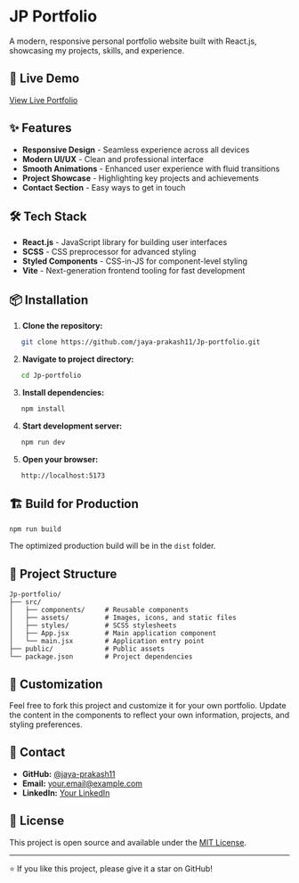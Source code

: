 # JP Portfolio

A modern, responsive personal portfolio website built with React.js, showcasing my projects, skills, and experience.

## 🚀 Live Demo

[View Live Portfolio](https://jaya-prakash11.github.io/Jp-portfolio) <!-- Update with your actual URL -->

## ✨ Features

- **Responsive Design** - Seamless experience across all devices
- **Modern UI/UX** - Clean and professional interface
- **Smooth Animations** - Enhanced user experience with fluid transitions
- **Project Showcase** - Highlighting key projects and achievements
- **Contact Section** - Easy ways to get in touch

## 🛠️ Tech Stack

- **React.js** - JavaScript library for building user interfaces
- **SCSS** - CSS preprocessor for advanced styling
- **Styled Components** - CSS-in-JS for component-level styling
- **Vite** - Next-generation frontend tooling for fast development

## 📦 Installation

1. **Clone the repository:**
```bash
   git clone https://github.com/jaya-prakash11/Jp-portfolio.git
```

2. **Navigate to project directory:**
```bash
   cd Jp-portfolio
```

3. **Install dependencies:**
```bash
   npm install
```

4. **Start development server:**
```bash
   npm run dev
```

5. **Open your browser:**
```
   http://localhost:5173
```

## 🏗️ Build for Production
```bash
npm run build
```

The optimized production build will be in the `dist` folder.

## 📁 Project Structure
```
Jp-portfolio/
├── src/
│   ├── components/     # Reusable components
│   ├── assets/         # Images, icons, and static files
│   ├── styles/         # SCSS stylesheets
│   ├── App.jsx         # Main application component
│   └── main.jsx        # Application entry point
├── public/             # Public assets
└── package.json        # Project dependencies
```

## 🎨 Customization

Feel free to fork this project and customize it for your own portfolio. Update the content in the components to reflect your own information, projects, and styling preferences.

## 📧 Contact

- **GitHub:** [@jaya-prakash11](https://github.com/jaya-prakash11)
- **Email:** your.email@example.com <!-- Add your email -->
- **LinkedIn:** [Your LinkedIn](https://linkedin.com/in/yourprofile) <!-- Add your LinkedIn -->

## 📄 License

This project is open source and available under the [MIT License](LICENSE).

---

⭐ If you like this project, please give it a star on GitHub!
